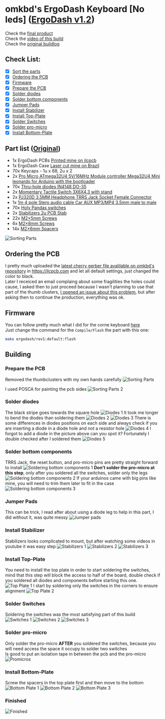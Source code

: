 # omkbd's ErgoDash Keyboard [No leds] ([ErgoDash v1.2](https://github.com/omkbd/ErgoDash))

Check the [final product](#finished)  
Check the [video of this build](https://youtu.be/weV0FkCVkLE)  
Check the [original buildlog](https://github.com/omkbd/ErgoDash/blob/master/Doc/build-en.md)

## Check List:
- [x] [Sort the parts](#part-list-original)
- [x] [Ordering the PCB](#ordering-the-pcb)
- [x] [Firmware](#firmware)
- [x] [Prepare the PCB](#prepare-pcb)
- [x] [Solder diodes](#solder-diodes)
- [x] [Solder bottom components](#solder-bottom-components)
- [x] [Jumper Pads](#jumper-pads)
- [x] [Install Stabilizer](#install-stabilizer)
- [x] [Install Top-Plate](#install-top-plate)
- [x] [Solder Switches](#solder-switches)
- [x] [Solder pro-micro](#solder-pro-micro)
- [x] [Install Bottom-Plate](#install-bottom-plate)

## Part list ([Original](https://github.com/omkbd/ErgoDash/blob/master/Doc/Shoplist_JP.md))

- 1x  ErgoDash PCBs [Printed mine on jlcpcb](https://jlcpcb.com/)
- 1x  ErgoDash Case [Laser cut mine on Brazil](https://www.acrilicos60.com.br/)
- 70x Keycaps - 1u x 68, 2u x 2
- 2x  [Pro Micro ATmega32U4 5V/16MHz Module controller Mega32U4 Mini leonardo for Arduino with the bootloader](https://www.aliexpress.com/item/32768308647.html?spm=a2g0s.9042311.0.0.27424c4dlrgRjA)
- 70x [Thru-hole diodes IN4148 DO-35](https://www.aliexpress.com/item/32881432301.html?spm=a2g0s.9042311.0.0.70084c4dCbGJQc)
- 2x  [Momentary Tactile Switch 3X6X4.3 with stand](https://www.aliexpress.com/item/1068889297.html?spm=a2g0s.9042311.0.0.70084c4dCbGJQc)
- 2x  [PJ320D 3.5MM Headphone TRRS Jack Socket Female Connector](https://www.aliexpress.com/item/32785315917.html?spm=a2g0s.9042311.0.0.27424c4dlrgRjA)
- 1x  [1m 4 pole Stero audio cable Car AUX MP3/MP4 3.5mm male to male](https://www.aliexpress.com/item/32459681560.html?spm=a2g0s.9042311.0.0.27424c4dlrgRjA)
- 70x [Holy Pandas switches](https://www.aliexpress.com/item/1005001465063863.html?spm=a2g0s.9042311.0.0.27424c4dlrgRjA)
- 2x  [Stabilizers 2u PCB Stab](https://www.aliexpress.com/item/32864774665.html?spm=a2g0s.9042311.0.0.70084c4dCbGJQc)
- 22x [M2×5mm Screws](https://www.aliexpress.com/item/33055570766.html?spm=a2g0s.9042311.0.0.70084c4dCbGJQc)
- 6x  [M2×8mm Screws](https://www.aliexpress.com/item/33055570766.html?spm=a2g0s.9042311.0.0.70084c4dCbGJQc)
- 14x [M2×6mm Spacers](https://www.aliexpress.com/item/4001231387908.html?spm=a2g0s.9042311.0.0.70084c4dCbGJQc)

![Sorting Parts](/ergo-dash-v1.2/01-sort-parts-01.jpg)

## Ordering the PCB

I pretty much uploaded the [latest cherry gerber file avalilable on omkbd's repository](https://github.com/omkbd/ErgoDash/blob/master/PCB/Rev1.2/gerber/ergodash.zip) in https://jlcpcb.com and let all default settings, just changed the color to black.  
Later I receiced an email complaing about some fragilities the holes could cause, I asked then to just proceed because I wasn't planning to use that part of the thumb clusters, [I opened an issue about this problem](https://github.com/omkbd/ErgoDash/issues/39), but after asking then to continue the production, everything was ok.


## Firmware

You can follow pretty much what I did for the corne keyboard [here](https://github.com/rafaeldelboni/buildlogs/blob/main/crkbd-v3.md#installconfigure-qmk)  
Just change the command for the `Compile/Flash` the part with this one:

```bash 
make ergodash/rev1:default:flash
```

## Building

### Prepare the PCB

Removed the thumbclusters with my own hands carefully
![Sorting Parts](/ergo-dash-v1.2/02-remove-extra-thumb-01.jpg)

I used POSCA for painting the pcb sides
![Sorting Parts 2](/ergo-dash-v1.2/03-detailing-pcb-01.jpg)

### Solder diodes
The black stripe goes towards the square hole
![Diodes 1](/ergo-dash-v1.2/04-diodes-01.jpg)
It took me longer to bend the diodes than soldering them
![Diodes 2](/ergo-dash-v1.2/04-diodes-02.jpg)
![Diodes 3](/ergo-dash-v1.2/04-diodes-03.jpg)
There is some differences in diodes positions on each side and always check if you are inserting a diode in a diode hole and not a resistor hole
![Diodes 4](/ergo-dash-v1.2/04-diodes-04.jpg)
I forgot to add a diode in the picture above can you spot it? Fortunately I double checked after I soldered them
![Diodes 5](/ergo-dash-v1.2/04-diodes-05.jpg)

### Solder bottom components
TRRS Jack, the reset button, and pro-micro pins are pretty straight forward to install
![Soldering bottom components 1](/ergo-dash-v1.2/05-soldering-botton-components-01.jpg)
**Don't solder the pro-micro at this step**, only after you soldered all the switches, solder only the legs
![Soldering bottom components 2](/ergo-dash-v1.2/05-soldering-botton-components-02.jpg)
If your arduinos came with big pins like mine, you will need to trim them later to fit in the case
![Soldering bottom components 3](/ergo-dash-v1.2/05-soldering-botton-components-03.jpg)

### Jumper Pads
This can be trick, I read after about using a diode leg to help in this part, I did without it, was quite messy
![Jumper pads](/ergo-dash-v1.2/06-jumper-pads-01.jpg)

### Install Stabilizer
Stabilizers looks complicated to mount, but after watching some videos in youtube it was easy step
![Stabilizers 1](/ergo-dash-v1.2/07-stabilizer-01.jpg)
![Stabilizers 2](/ergo-dash-v1.2/07-stabilizer-02.jpg)
![Stabilizers 3](/ergo-dash-v1.2/07-stabilizer-03.jpg)

### Install Top-Plate
You need to install the top plate in order to start soldering the switches, mind that this step will block the access to half of the board, double check if you soldered all diodes and components before starting this one.
![Top Plate 1](/ergo-dash-v1.2/08-top-plate-01.jpg)
I start by soldering only the switches in the corners to ensure alignment
![Top Plate 2](/ergo-dash-v1.2/08-top-plate-02.jpg)

### Solder Switches
Soldering the switches was the most satisfying part of this build
![Switches 1](/ergo-dash-v1.2/09-switches-01.jpg)
![Switches 2](/ergo-dash-v1.2/09-switches-02.jpg)
![Switches 3](/ergo-dash-v1.2/09-switches-03.jpg)

### Solder pro-micro
Only solder the pro-micro **AFTER** you soldered the switches, because you will need access the space it occupy to solder two switches  
Is good to put an isolation tape in between the pcb and the pro-micro
![Promicros](/ergo-dash-v1.2/10-pro-micro-01.jpg)

### Install Bottom-Plate
Screw the spacers in the top plate first and then move to the bottom
![Bottom Plate 1](/ergo-dash-v1.2/11-botton-plate-01.jpg)
![Bottom Plate 2](/ergo-dash-v1.2/11-botton-plate-02.jpg)
![Bottom Plate 3](/ergo-dash-v1.2/11-botton-plate-03.jpg)

### Finished
![Finished](/ergo-dash-v1.2/12-final-01.jpg)
